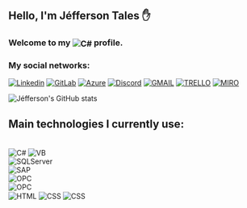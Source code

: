 ## Hello, I'm Jéfferson Tales ✋
<div><h3>  Welcome to my <img align="center" alt="C#" src = "https://img.shields.io/badge/GitHub-100000?style=for-the-badge&logo=github&logoColor=white"> profile.</h3> </div>

### My social networks:
[![Linkedin](https://img.shields.io/badge/LinkedIn-0077B5?style=for-the-badge&logo=linkedin&logoColor=white)](https://www.linkedin.com/in/j%C3%A9fferson-tales-canalli-467242274/)
[![GitLab](https://img.shields.io/badge/gitlab-ff5902?style=for-the-badge&logo=gitlab&logoColor=white)](https://git.akrsistemas.com.br/JeffersonTales)
[![Azure](https://img.shields.io/badge/azure-0077B5?style=for-the-badge&logo=azuredevops&logoColor=white)](dev.azure.com/jeffersoncanalli)
[![Discord](https://img.shields.io/badge/Discord-5865F2?style=for-the-badge&logo=discord&logoColor=white)](https://discord.com/invite/vYGsRjXNcv)
[![GMAIL](https://img.shields.io/badge/Gmail-EA4335?logo=gmail&logoColor=white&style=for-the-badge)](mailto:jefferson.canalli@gmail.com)
[![TRELLO](https://img.shields.io/badge/Trello-0052CC?style=for-the-badge&logo=trello&logoColor=white)](https://trello.com/u/jeffersontales/)
[![MIRO](https://img.shields.io/badge/Miro-F7C922?style=for-the-badge&logo=Miro&logoColor=050036)](https://miro.com/)

![Jéfferson's GitHub stats](https://github-readme-stats.vercel.app/api?username=JeffersonTales&show_icons=true&theme=dark)

## Main technologies I currently use:
<div style ="display: inline_block"></br>
    <img align="center" alt="C#" src = "https://img.shields.io/badge/C%23-.NET-brightgreen"> 
    <img align="center" alt="VB" src = "https://img.shields.io/badge/VB-.NET-purple">
</div>
<div style ="display: inline_block">
    <img align="center" alt="SQLServer" src = "https://img.shields.io/badge/SQL Server-TSQL-yellow">
</div>
<div style ="display: inline_block">
    <img align="center" alt="SAP" src = "https://img.shields.io/badge/Crystal Reports-SAP-blue">
</div>
<div style ="display: inline_block">
    <img align="center" alt="OPC" src = "https://img.shields.io/badge/OPC%20UA-OPC-blue">
</div>
<div style ="display: inline_block">
    <img align="center" alt="OPC" src = "https://img.shields.io/badge/OPC%20UA-OPC-blue">
</div>
<div style ="display: inline_block">
    <img align="center" alt="HTML" src = "https://img.shields.io/badge/HTML-orange">
    <img align="center" alt="CSS" src = "https://img.shields.io/badge/CSS-red">
    <img align="center" alt="CSS" src = "https://img.shields.io/badge/JS-yellow">
</div>

